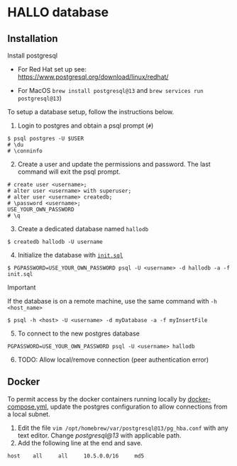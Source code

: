 # HALLO database


## Installation

Install postgresql 
- For Red Hat set up see: https://www.postgresql.org/download/linux/redhat/

- For MacOS `brew install postgresql@13` and `brew services run postgresql@13`)

To setup a database setup, follow the instructions below.

1. Login to postgres and obtain a psql prompt (`#`)
```psql
$ psql postgres -U $USER
# \du
# \conninfo
```

2. Create a user and update the permissions and password. The last command will exit the psql prompt.
```
# create user <username>;
# alter user <username> with superuser;
# alter user <username> createdb;
# \password <username>;
USE_YOUR_OWN_PASSWORD
# \q
```

3. Create a dedicated database named `hallodb`
```shell
$ createdb hallodb -U username
```

4. Initialize the database with [`init.sql`](./init.sql)

```$ PGPASSWORD=USE_YOUR_OWN_PASSWORD psql -U <username> -d hallodb -a -f init.sql```

> [!Important]
> If the database is on a remote machine, use the same command with `-h <host_name>`
>
> `$ psql -h <host> -U <username> -d myDatabase -a -f myInsertFile`

5. To connect to the new postgres database
```shell
PGPASSWORD=USE_YOUR_OWN_PASSWORD psql -U <username> hallodb
```

6. TODO: Allow local/remove connection (peer authentication error)


## Docker

To permit access by the docker containers running locally by [docker-compose.yml](../docker-compose.yml), update the postgres configuration to allow connections from a local subnet. 
1. Edit the file `vim /opt/homebrew/var/postgresql@13/pg_hba.conf` with any text editor. Change _postgresql@13_ with applicable path. 
2. Add the following line at the end and save.
```
host    all     all     10.5.0.0/16     md5
```
